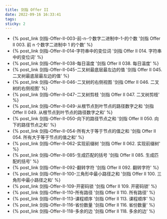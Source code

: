 ```yaml
---
title: 剑指 Offer II
date: 2022-09-16 16:33:41
tags:
sticky: 2
---
```


- {% post_link 剑指-Offer-II-003-前-n-个数字二进制中-1-的个数  '剑指 Offer II 003. 前 n 个数字二进制中 1 的个数' %}
- {% post_link 剑指-Offer-II-014-字符串中的变位词 '剑指 Offer II 014. 字符串中的变位词' %}
- {% post_link 剑指-Offer-II-038-每日温度 '剑指 Offer II 038. 每日温度' %}
- {% post_link 剑指-Offer-II-045-二叉树最底层最左边的值 '剑指 Offer II 045. 二叉树最底层最左边的值' %}
- {% post_link 剑指-Offer-II-046-二叉树的右侧视图 '剑指 Offer II 046. 二叉树的右侧视图' %}
- {% post_link 剑指-Offer-II-047-二叉树剪枝 '剑指 Offer II 047. 二叉树剪枝' %}
- {% post_link 剑指-Offer-II-049-从根节点到叶节点的路径数字之和 '剑指 Offer II 049. 从根节点到叶节点的路径数字之和' %}
- {% post_link 剑指-Offer-II-050-向下的路径节点之和 '剑指 Offer II 050. 向下的路径节点之和' %}
- {% post_link 剑指-Offer-II-054-所有大于等于节点的值之和 '剑指 Offer II 054. 所有大于等于节点的值之和' %}
- {% post_link 剑指-Offer-II-062-实现前缀树 '剑指 Offer II 062. 实现前缀树' %}
- {% post_link 剑指-Offer-II-085-生成匹配的括号 '剑指 Offer II 085. 生成匹配的括号' %}
- {% post_link 剑指-Offer-II-092-翻转字符 '剑指 Offer II 092. 翻转字符' %}
- {% post_link 剑指-Offer-II-100-三角形中最小路径之和 '剑指 Offer II 100. 三角形中最小路径之和' %}
- {% post_link 剑指-Offer-II-109-开密码锁 '剑指 Offer II 109. 开密码锁' %}
- {% post_link 剑指-Offer-II-110-所有路径 '剑指 Offer II 110. 所有路径' %}
- {% post_link 剑指-Offer-II-113-课程顺序 '剑指 Offer II 113. 课程顺序' %}
- {% post_link 剑指-Offer-II-116-省份数量 '剑指 Offer II 116. 省份数量' %}
- {% post_link 剑指-Offer-II-118-多余的边 '剑指 Offer II 118. 多余的边' %}









